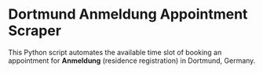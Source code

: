 # Dortmund Anmeldung Appointment Scraper

This Python script automates the available time slot of booking an appointment for **Anmeldung** (residence registration) in Dortmund, Germany.

